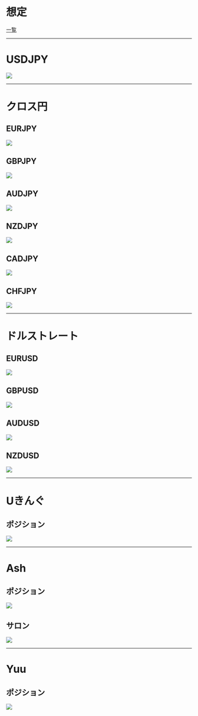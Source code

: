 # 想定
[一覧](../../index.md)

---
# USDJPY
![](img/2022-12-23-18-45-38.png)

---
# クロス円
## EURJPY
![](img/2022-12-23-18-46-09.png)

## GBPJPY
![](img/2022-12-23-18-46-29.png)

## AUDJPY
![](img/2022-12-23-18-46-56.png)

## NZDJPY
![](img/2022-12-23-18-47-21.png)

## CADJPY
![](img/2022-12-23-18-47-40.png)

## CHFJPY
![](img/2022-12-23-18-47-59.png)

---
# ドルストレート
## EURUSD
![](img/2022-12-23-18-48-16.png)

## GBPUSD
![](img/2022-12-23-18-48-32.png)

## AUDUSD
![](img/2022-12-23-18-49-09.png)

## NZDUSD
![](img/2022-12-23-18-49-23.png)

---
# Uきんぐ
## ポジション
![](img/2022-12-23-17-29-50.png)

---
# Ash
## ポジション
![](img/2022-12-23-18-41-11.png)

## サロン
![](img/2022-12-23-18-44-32.png)

---
# Yuu
## ポジション
![](img/2022-12-23-18-39-15.png)
